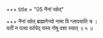 +++
title = "05 नैनां रक्षेत्"

+++
नैनां रक्षेत् ब्राह्मणेभ्यो नामा वि ग्लापयाति च ।  
यतीं न पत्या वर्तयेद् यस्य गोषु वशा स्यात् ॥ ५ ॥